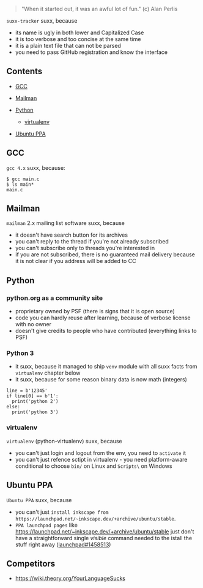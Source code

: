 > "When it started out, it was an awful lot of fun." (c) Alan Perlis

`suxx-tracker` suxx, because

 * its name is ugly in both lower and Capitalized Case
 * it is too verbose and too concise at the same time
 * it is a plain text file that can not be parsed
 * you need to pass GitHub registration and know the interface

## Contents

- [GCC](#gcc)

- [Mailman](#mailman)

- [Python](#python)
    - [virtualenv](#virtualenv)

- [Ubuntu PPA](#ubuntu)


## GCC

`gcc 4.x` suxx, because:

    $ gcc main.c
    $ ls main*
    main.c

## Mailman

`mailman` 2.x mailing list software suxx, because

 * it doesn't have search button for its archives
 * you can't reply to the thread if you're not already subscribed
 * you can't subscribe only to threads you're interested in
 * if you are not subscribed, there is no guaranteed mail delivery
   because it is not clear if you address will be added to CC

## Python

### python.org as a community site

 * proprietary owned by PSF (there is signs that it is open source)
 * code you can hardly reuse after learning, because of verbose license with no owner
 * doesn't give credits to people who have contributed (everything links to PSF)

### Python 3

 * it suxx, because it managed to ship `venv` module with all suxx facts from `virtualenv` chapter below
 * it suxx, because for some reason binary data is now math (integers)
```#!python
line = b'12345'
if line[0] == b'1':
  print('python 2')
else:
  print('python 3')
```

### virtualenv

`virtualenv` (python-virtualenv) suxx, because

 * you can't just login and logout from the env, you need to `activate` it
 * you can't just refence sctipt in virtualenv - you need platform-aware conditional to choose `bin/` on Linux and `Scripts\` on Windows

## Ubuntu PPA

`Ubuntu PPA` suxx, because

 * you can't just `install inkscape from https://launchpad.net/~inkscape.dev/+archive/ubuntu/stable`.
 * `PPA launchpad pages` like https://launchpad.net/~inkscape.dev/+archive/ubuntu/stable just don't have a straightforward single *visible* command needed to the istall the stuff right away ([launchpad#1458513](https://bugs.launchpad.net/launchpad/+bug/1458513))

## Competitors

 * https://wiki.theory.org/YourLanguageSucks

